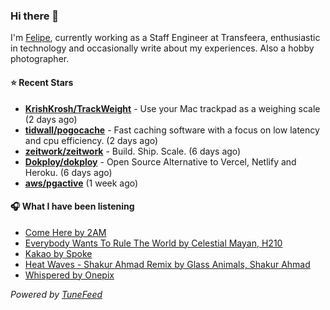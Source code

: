 ### Hi there 👋

I'm [Felipe](https://felipevm.com), currently working as a Staff Engineer at Transfeera, enthusiastic in technology and occasionally write about my experiences. Also a hobby photographer.

#### ⭐ Recent Stars
- **[KrishKrosh/TrackWeight](https://github.com/KrishKrosh/TrackWeight)** - Use your Mac trackpad as a weighing scale (2 days ago)
- **[tidwall/pogocache](https://github.com/tidwall/pogocache)** - Fast caching software with a focus on low latency and cpu efficiency. (2 days ago)
- **[zeitwork/zeitwork](https://github.com/zeitwork/zeitwork)** - Build. Ship. Scale. (6 days ago)
- **[Dokploy/dokploy](https://github.com/Dokploy/dokploy)** - Open Source Alternative to Vercel, Netlify and Heroku. (6 days ago)
- **[aws/pgactive](https://github.com/aws/pgactive)** (1 week ago)

#### 🎧 What I have been listening
- [Come Here by 2AM](https://open.spotify.com/track/2Mds3RqikyB4UxoMkfrsfN)
- [Everybody Wants To Rule The World by Celestial Mayan, H210](https://open.spotify.com/track/7j16WFt7GIKegbhPPneWZu)
- [Kakao by Spoke](https://open.spotify.com/track/7iS7Ee0ecB6ucMYAc11rzT)
- [Heat Waves - Shakur Ahmad Remix by Glass Animals, Shakur Ahmad](https://open.spotify.com/track/7sEtUpTyBLyqubYy2EbNFg)
- [Whispered by Onepix](https://open.spotify.com/track/3iqncEb0UsE83CD2tedJgt)

_Powered by [TuneFeed](https://tunefeed.app?ref=github.com)_
